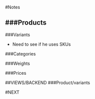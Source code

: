#Notes

###Products 
-
###Variants
- Need to see if he uses SKUs

###Categories

###Weights

###Prices


##VIEWS/BACKEND
###Product/variants

#NEXT 

